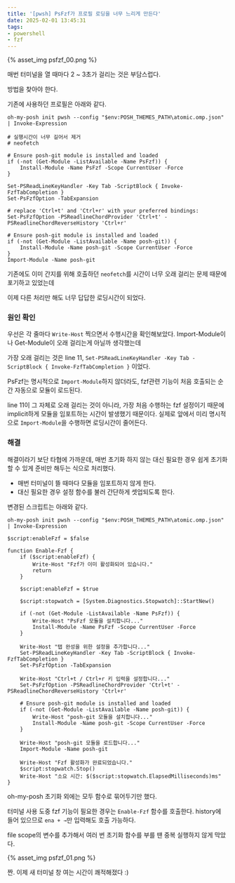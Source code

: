 ```yaml
---
title: '[pwsh] PsFzf가 프로필 로딩을 너무 느리게 만든다'
date: 2025-02-01 13:45:31
tags:
- powershell
- fzf
---
```



{% asset_img psfzf_00.png %}

매번 터미널을 열 때마다 2 ~ 3초가 걸리는 것은 부담스럽다. 

방법을 찾아야 한다.

<!--more-->

기존에 사용하던 프로필은 아래와 같다. 

```pwsh
oh-my-posh init pwsh --config "$env:POSH_THEMES_PATH\atomic.omp.json" | Invoke-Expression

# 실행시간이 너무 길어서 제거
# neofetch

# Ensure posh-git module is installed and loaded
if (-not (Get-Module -ListAvailable -Name PsFzf)) {
    Install-Module -Name PsFzf -Scope CurrentUser -Force
}

Set-PSReadLineKeyHandler -Key Tab -ScriptBlock { Invoke-FzfTabCompletion }
Set-PsFzfOption -TabExpansion

# replace 'Ctrl+t' and 'Ctrl+r' with your preferred bindings:
Set-PsFzfOption -PSReadlineChordProvider 'Ctrl+t' -PSReadlineChordReverseHistory 'Ctrl+r'

# Ensure posh-git module is installed and loaded
if (-not (Get-Module -ListAvailable -Name posh-git)) {
    Install-Module -Name posh-git -Scope CurrentUser -Force
}
Import-Module -Name posh-git
```

기존에도 이미 간지를 위해 호출하던 `neofetch`를 시간이 너무 오래 걸리는 문제 때문에 포기하고 있었는데

이제 다른 처리만 해도 너무 답답한 로딩시간이 되었다. 

### 원인 확인

우선은 각 줄마다 `Write-Host` 찍으면서 수행시간을 확인해보았다. Import-Module이나 Get-Module이 오래 걸리는게 아닐까 생각했는데

가장 오래 걸리는 것은 line 11, `Set-PSReadLineKeyHandler -Key Tab -ScriptBlock { Invoke-FzfTabCompletion }` 이었다.

PsFzf는 명시적으로 `Import-Module`하지 않더라도, fzf관련 기능이 처음 호출되는 순간 자동으로 모듈이 로드된다. 

line 11이 그 자체로 오래 걸리는 것이 아니라, 가장 처음 수행하는 fzf 설정이기 때문에 implicit하게 모듈을 임포트하는 시간이 발생했기 때문이다. 실제로 앞에서 미리 명시적으로 `Import-Module`을 수행하면 로딩시간이 줄어든다.

### 해결

해결이라기 보단 타협에 가까운데, 매번 초기화 하지 않는 대신 필요한 경우 쉽게 초기화할 수 있게 준비만 해두는 식으로 처리했다.

* 매번 터미널이 뜰 때마다 모듈을 임포트하지 않게 한다. 
* 대신 필요한 경우 설정 함수를 불러 간단하게 셋업되도록 한다.

변경된 스크립트는 아래와 같다. 

```pwsh
oh-my-posh init pwsh --config "$env:POSH_THEMES_PATH\atomic.omp.json" | Invoke-Expression

$script:enableFzf = $false

function Enable-Fzf {
    if ($script:enableFzf) {
        Write-Host "Fzf가 이미 활성화되어 있습니다."
        return
    }

    $script:enableFzf = $true

    $script:stopwatch = [System.Diagnostics.Stopwatch]::StartNew()

    if (-not (Get-Module -ListAvailable -Name PsFzf)) {
        Write-Host "PsFzf 모듈을 설치합니다..."
        Install-Module -Name PsFzf -Scope CurrentUser -Force
    }

    Write-Host "탭 완성을 위한 설정을 추가합니다..."
    Set-PSReadLineKeyHandler -Key Tab -ScriptBlock { Invoke-FzfTabCompletion }
    Set-PsFzfOption -TabExpansion

    Write-Host "Ctrl+t / Ctrl+r 키 입력을 설정합니다..."
    Set-PsFzfOption -PSReadlineChordProvider 'Ctrl+t' -PSReadlineChordReverseHistory 'Ctrl+r'

    # Ensure posh-git module is installed and loaded
    if (-not (Get-Module -ListAvailable -Name posh-git)) {
        Write-Host "posh-git 모듈을 설치합니다..."
        Install-Module -Name posh-git -Scope CurrentUser -Force
    }

    Write-Host "posh-git 모듈을 로드합니다..."
    Import-Module -Name posh-git

    Write-Host "Fzf 활성화가 완료되었습니다."
    $script:stopwatch.Stop()
    Write-Host "소요 시간: $($script:stopwatch.ElapsedMilliseconds)ms"
}
```

oh-my-posh 초기화 외에는 모두 함수로 묶어두기만 했다. 

터미널 사용 도중 fzf 기능이 필요한 경우는 `Enable-Fzf` 함수를 호출한다. history에 들어 있으므로 `ena + →`만 입력해도 호출 가능하다. 

file scope의 변수를 추가해서 여러 번 초기화 함수를 부를 땐 중복 실행하지 않게 막았다.

{% asset_img psfzf_01.png %}

짠. 이제 새 터미널 창 여는 시간이 쾌적해졌다 :)